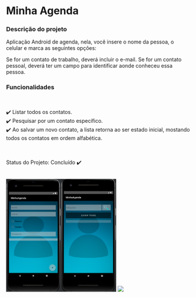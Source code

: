 
<h1>Minha Agenda</h1>

<h3>Descrição do projeto</h3>

Aplicação Android de agenda, nela, você insere o nome da pessoa, o celular e marca as seguintes opções: <br>

Se for um contato de trabalho, deverá incluir o e-mail. Se for um contato pessoal, deverá ter um campo para identificar aonde conheceu essa pessoa.

<h3>Funcionalidades</h3><br>

✔️ Listar todos os contatos.<br>
✔️ Pesquisar por um contato específico.<br>
✔️ Ao salvar um novo contato, a lista retorna ao ser estado inicial, mostando todos os contatos em ordem alfabética.<br>

<br><br>
Status do Projeto: Concluído ✔️<br><br>


<img src="agenda.png" width="300px"></img>
<img src="agenda-pg2.png" width="300px"></img>

